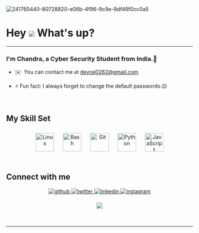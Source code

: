 ![241765440-80728820-e06b-4f96-9c9e-9df46f0cc0a5](https://github.com/Lynk4/Lynk4/assets/44930131/3de0c528-45a6-4595-bf3f-a50c77baaa30)


Hey ![](https://user-images.githubusercontent.com/18350557/176309783-0785949b-9127-417c-8b55-ab5a4333674e.gif) What's up?
===============================================================================================================================

--------------------------------
### <div align="left">I'm Chandra, a Cyber Security Student from India.🚀</div> 


*   ✉️  You can contact me at [devraj0262@gmail.com](mailto:devraj0262@gmail.com)

- ⚡ Fun fact: I always forget to change the default passwords.😉  


<br/>  


## My Skill Set  
<div align="center">  
<a href="https://www.linux.org/" target="_blank"><img style="margin: 10px" src="https://profilinator.rishav.dev/skills-assets/linux-original.svg" alt="Linux" height="50" /></a>  
<a href="https://www.gnu.org/software/bash/" target="_blank"><img style="margin: 10px" src="https://profilinator.rishav.dev/skills-assets/gnu_bash-icon.svg" alt="Bash" height="50" /></a>  
<a href="https://github.com/" target="_blank"><img style="margin: 10px" src="https://profilinator.rishav.dev/skills-assets/git-scm-icon.svg" alt="Git" height="50" /></a>  
<a href="https://www.python.org/" target="_blank"><img style="margin: 10px" src="https://profilinator.rishav.dev/skills-assets/python-original.svg" alt="Python" height="50" /></a>  
<a href="https://www.javascript.com/" target="_blank"><img style="margin: 10px" src="https://profilinator.rishav.dev/skills-assets/javascript-original.svg" alt="JavaScript" height="50" /></a>  
</div>  

<br/>  



## Connect with me  
<div align="center">
<a href="https://github.com/Lynk4" target="_blank">
<img src=https://img.shields.io/badge/github-%2324292e.svg?&style=for-the-badge&logo=github&logoColor=white alt=github style="margin-bottom: 5px;" />
</a>
<a href="https://twitter.com/_kant___" target="_blank">
<img src=https://img.shields.io/badge/twitter-%2300acee.svg?&style=for-the-badge&logo=twitter&logoColor=white alt=twitter style="margin-bottom: 5px;" />
</a>
<a href="https://linkedin.com/in/chandra-kant-bauri-b33114230" target="_blank">
<img src=https://img.shields.io/badge/linkedin-%231E77B5.svg?&style=for-the-badge&logo=linkedin&logoColor=white alt=linkedin style="margin-bottom: 5px;" />
</a>
<a href="https://instagram.com/__c.kant__" target="_blank">
<img src=https://img.shields.io/badge/instagram-%23000000.svg?&style=for-the-badge&logo=instagram&logoColor=white alt=instagram style="margin-bottom: 5px;" />
</a>  
</div>  
  

<br/>  



<div align="center">
<img src="https://komarev.com/ghpvc/?username=Lynk4&&style=flat-square" align="center" />
</div>  
  

<br/>  

<div align="center"></div>
<br />

----
